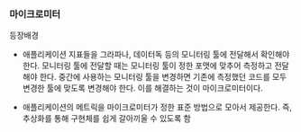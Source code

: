 ### 마이크로미터 
등장배경
- 애플리케이션 지표들을 그라파나, 데이터독 등의 모니터링 툴에 전달해서 확인해야 한다. 모니터링 툴에 전달할 때는 모니터링 툴이 정한 포맷에 맞추어 측정하고 전달해야 한다. 중간에 사용하는 모니터링 툴을 변경하면 기존에 측정했던 코드를 모두 변경한 툴에 맞도록 변경해야 한다. 이를 해결하는 것이 마이크로미터이다. 

- 애플리케이션의 메트릭을 마이크로미터가 정한 표준 방법으로 모아서 제공한다. 즉, 추상화를 통해 구현체를 쉽게 갈아끼울 수 있도록 함

